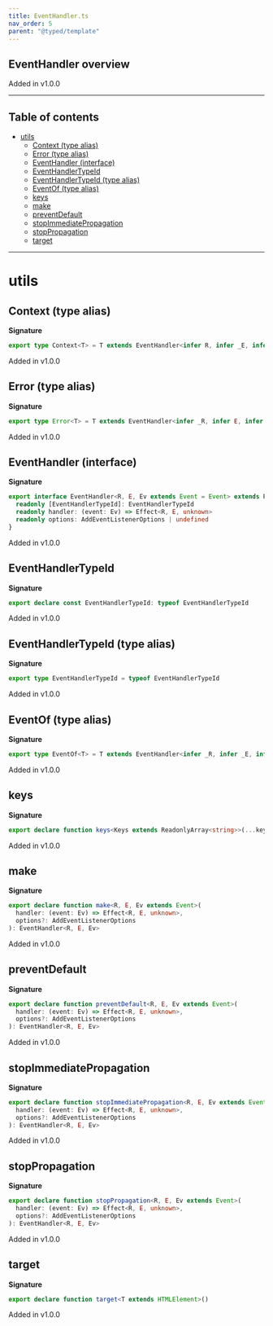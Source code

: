 ```yaml
---
title: EventHandler.ts
nav_order: 5
parent: "@typed/template"
---
```


## EventHandler overview

Added in v1.0.0

---

<h2 class="text-delta">Table of contents</h2>

- [utils](#utils)
  - [Context (type alias)](#context-type-alias)
  - [Error (type alias)](#error-type-alias)
  - [EventHandler (interface)](#eventhandler-interface)
  - [EventHandlerTypeId](#eventhandlertypeid)
  - [EventHandlerTypeId (type alias)](#eventhandlertypeid-type-alias)
  - [EventOf (type alias)](#eventof-type-alias)
  - [keys](#keys)
  - [make](#make)
  - [preventDefault](#preventdefault)
  - [stopImmediatePropagation](#stopimmediatepropagation)
  - [stopPropagation](#stoppropagation)
  - [target](#target)

---

# utils

## Context (type alias)

**Signature**

```ts
export type Context<T> = T extends EventHandler<infer R, infer _E, infer _Ev> ? R : never
```

Added in v1.0.0

## Error (type alias)

**Signature**

```ts
export type Error<T> = T extends EventHandler<infer _R, infer E, infer _Ev> ? E : never
```

Added in v1.0.0

## EventHandler (interface)

**Signature**

```ts
export interface EventHandler<R, E, Ev extends Event = Event> extends Placeholder<R, E, null> {
  readonly [EventHandlerTypeId]: EventHandlerTypeId
  readonly handler: (event: Ev) => Effect<R, E, unknown>
  readonly options: AddEventListenerOptions | undefined
}
```

Added in v1.0.0

## EventHandlerTypeId

**Signature**

```ts
export declare const EventHandlerTypeId: typeof EventHandlerTypeId
```

Added in v1.0.0

## EventHandlerTypeId (type alias)

**Signature**

```ts
export type EventHandlerTypeId = typeof EventHandlerTypeId
```

Added in v1.0.0

## EventOf (type alias)

**Signature**

```ts
export type EventOf<T> = T extends EventHandler<infer _R, infer _E, infer Ev> ? Ev : never
```

Added in v1.0.0

## keys

**Signature**

```ts
export declare function keys<Keys extends ReadonlyArray<string>>(...keys: Keys)
```

Added in v1.0.0

## make

**Signature**

```ts
export declare function make<R, E, Ev extends Event>(
  handler: (event: Ev) => Effect<R, E, unknown>,
  options?: AddEventListenerOptions
): EventHandler<R, E, Ev>
```

Added in v1.0.0

## preventDefault

**Signature**

```ts
export declare function preventDefault<R, E, Ev extends Event>(
  handler: (event: Ev) => Effect<R, E, unknown>,
  options?: AddEventListenerOptions
): EventHandler<R, E, Ev>
```

Added in v1.0.0

## stopImmediatePropagation

**Signature**

```ts
export declare function stopImmediatePropagation<R, E, Ev extends Event>(
  handler: (event: Ev) => Effect<R, E, unknown>,
  options?: AddEventListenerOptions
): EventHandler<R, E, Ev>
```

Added in v1.0.0

## stopPropagation

**Signature**

```ts
export declare function stopPropagation<R, E, Ev extends Event>(
  handler: (event: Ev) => Effect<R, E, unknown>,
  options?: AddEventListenerOptions
): EventHandler<R, E, Ev>
```

Added in v1.0.0

## target

**Signature**

```ts
export declare function target<T extends HTMLElement>()
```

Added in v1.0.0
